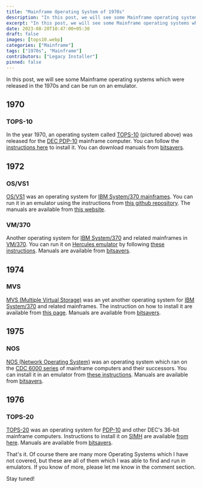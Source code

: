 ```yaml
---
title: "Mainframe Operating System of 1970s"
description: "In this post, we will see some Mainframe operating systems which were released in the 1970s and can be run on an emulator."
excerpt: "In this post, we will see some Mainframe operating systems which were released in the 1970s and can be run on an emulator."
date: 2023-08-20T10:47:00+05:30
draft: false
images: [tops10.webp]
categories: ["Mainframe"]
tags: ["1970s", "Mainframe"]
contributors: ["Legacy Installer"]
pinned: false
---
```


In this post, we will see some Mainframe operating systems which were released in the 1970s and can be run on an emulator.

## 1970

### TOPS-10

In the year 1970, an operating system called [TOPS-10](https://en.wikipedia.org/wiki/TOPS-10) (pictured above) was released for the [DEC PDP-10](https://en.wikipedia.org/wiki/PDP-10) mainframe computer. You can follow the [instructions here](https://bigdanzblog.wordpress.com/2013/09/21/running-your-very-own-decsystem-10-pdp-10/) to install it. You can download manuals from [bitsavers](http://bitsavers.org/pdf/dec/pdp10/TOPS10_softwareNotebooks/).

## 1972

### OS/VS1

[OS/VS1](https://en.wikipedia.org/wiki/OS/VS1) was an operating system for [IBM System/370 mainframes](https://en.wikipedia.org/wiki/System/370). You can run it in an emulator using the instructions from [this github repository](https://github.com/moshix/OSVS1). The manuals are available from [this website](http://www.j76.org/vs1/documentation.html).

### VM/370

Another operating system for [IBM System/370](https://en.wikipedia.org/wiki/System/370) and related mainframes in [VM/370](https://en.wikipedia.org/wiki/VM_(operating_system)). You can run it on [Hercules emulator](https://en.wikipedia.org/wiki/Hercules_(emulator)) by following [these instructions](https://gunkies.org/wiki/Installing_VM/370_on_Hercules). Manuals are available from [bitsavers](http://bitsavers.org/pdf/ibm/370/VM_370/Release_6/).

## 1974

### MVS

[MVS (Multiple Virtual Storage)](https://en.wikipedia.org/wiki/MVS) was an yet another operating system for [IBM System/370](https://en.wikipedia.org/wiki/System/370) and related mainframes. The instruction on how to install it are available from [this page](https://www.jaymoseley.com/hercules/installMVS/iMVSintroV7.htm). Manuals are available from [bitsavers](http://bitsavers.org/pdf/ibm/370/MVS/).

## 1975

### NOS

[NOS (Network Operating System)](https://en.wikipedia.org/wiki/NOS_(software)) was an operating system which ran on the [CDC 6000 series](https://en.wikipedia.org/wiki/CDC_6000_series) of mainframe computers and their successors. You can install it in an emulator from [these instructions](http://www.hccc.org.uk/nosicem/nosinfo.html). Manuals are available from [bitsavers](http://bitsavers.org/pdf/cdc/cyber/nos/).

## 1976

### TOPS-20

[TOPS-20](https://en.wikipedia.org/wiki/TOPS-20) was an operating system for [PDP-10](https://en.wikipedia.org/wiki/PDP-10) and other DEC's 36-bit mainframe computers. Instructions to install it on [SIMH](http://simh.trailing-edge.com/) are available [from here](https://gunkies.org/wiki/Running_TOPS-20_V4.1_under_SIMH). Manuals are available from [bitsavers](http://www.bitsavers.org/pdf/dec/pdp10/TOPS20/).

That's it. Of course there are many more Operating Systems which I have not covered, but these are all of them which I was able to find and run in emulators. If you know of more, please let me know in the comment section.

Stay tuned!
